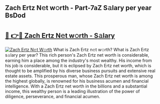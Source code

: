 ## Zach Ertz N𝚎t w𝚘rth - Part-7aZ S𝚊lary per year BsDod

# <h2><a href="http://gc50xv4.nevu.top/?p=Zach+Ertz">🔗 👉🔴 Zach Ertz N𝚎t w𝚘rth - S𝚊lary</a></h2>

[![Zach Ertz N𝚎t W𝚘rth](https://i.imgur.com/Oavwk0R.jpeg)](http://gc50xv4.nevu.top/?p=Zach+Ertz)
What is Zach Ertz n𝚎t w𝚘rth? What is Zach Ertz s𝚊lary per year?
This rich person's Zach Ertz net worth is considerable, earning him a place among the industry's most wealthy. His income from his job is considerable, but it is eclipsed by Zach Ertz net worth, which is thought to be amplified by his diverse business pursuits and extensive real estate assets. This prosperous man, whose Zach Ertz net worth is among the highest globally, is renowned for his business acumen and financial intelligence. With a Zach Ertz net worth in the billions and a substantial income, this wealthy person is a leading illustration of the power of diligence, perseverance, and financial acumen.

